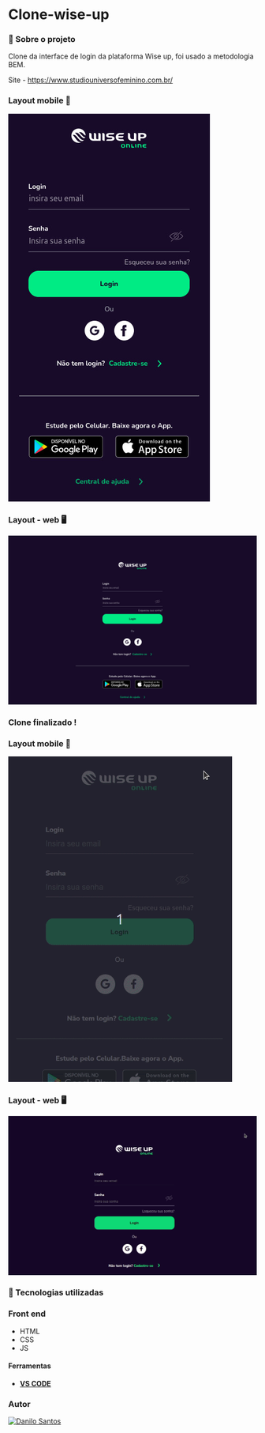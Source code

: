 # Clone-wise-up


###  :open_book:  Sobre o projeto

 Clone da interface de login da plataforma Wise up, foi usado a metodologia BEM.
 
 Site - https://www.studiouniversofeminino.com.br/


### Layout mobile :iphone:

![Mobile 1](https://github.com/daniloadscavalcante/assets/blob/master/wise-up-mobile-Original.jpg)


### Layout - web  :desktop_computer:

![Web 1](https://github.com/daniloadscavalcante/assets/blob/master/wise-up-desktop-Original.jpg)

### Clone finalizado !
### Layout mobile :iphone:

![Mobile 1](https://github.com/daniloadscavalcante/assets/blob/master/wise-up-mobile.gif)


### Layout - web  :desktop_computer:

![Web 1](https://github.com/daniloadscavalcante/assets/blob/master/wise-up-desktop.gif)
### 🚀 Tecnologias utilizadas

### Front end
- HTML 
- CSS
- JS

#### Ferramentas
- [**VS CODE**]()

### Autor
<a href="https://www.linkedin.com/in/daniloadscavalcante/">
  <img alt="Danilo Santos" src="https://img.shields.io/badge/-Danilo Santos-blue?style=flat&logo=Linkedin&logoColor=bluee" />
</a>
